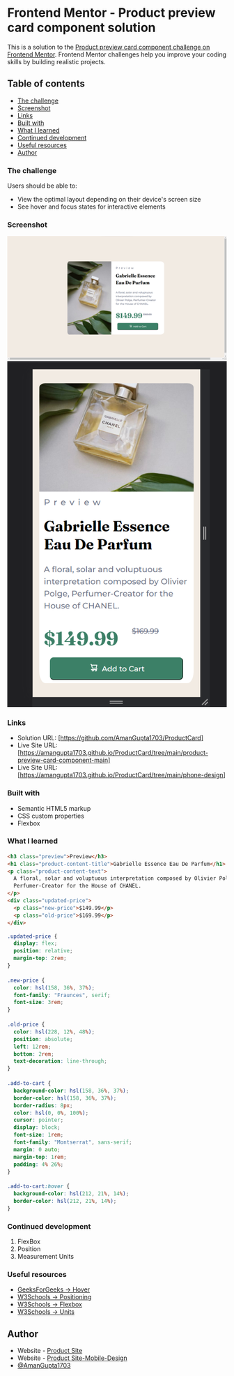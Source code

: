 # Frontend Mentor - Product preview card component solution

This is a solution to the [Product preview card component challenge on Frontend Mentor](https://www.frontendmentor.io/challenges/product-preview-card-component-GO7UmttRfa). Frontend Mentor challenges help you improve your coding skills by building realistic projects.

## Table of contents

  - [The challenge](#the-challenge)
  - [Screenshot](#screenshot)
  - [Links](#links)
  - [Built with](#built-with)
  - [What I learned](#what-i-learned)
  - [Continued development](#continued-development)
  - [Useful resources](#useful-resources)
- [Author](#author)

### The challenge

Users should be able to:

- View the optimal layout depending on their device's screen size
- See hover and focus states for interactive elements

### Screenshot

![](product-preview-card-component-main/Output/Desktop-img.png)
![](product-preview-card-component-main/Output/phone-img.png)


### Links

- Solution URL: [https://github.com/AmanGupta1703/ProductCard]
- Live Site URL: [https://amangupta1703.github.io/ProductCard/tree/main/product-preview-card-component-main]
- Live Site URL: [https://amangupta1703.github.io/ProductCard/tree/main/phone-design]


### Built with

- Semantic HTML5 markup
- CSS custom properties
- Flexbox

### What I learned

```html
<h3 class="preview">Preview</h3>
<h1 class="product-content-title">Gabrielle Essence Eau De Parfum</h1>
<p class="product-content-text">
  A floral, solar and voluptuous interpretation composed by Olivier Polge,
  Perfumer-Creator for the House of CHANEL.
</p>
<div class="updated-price">
  <p class="new-price">$149.99</p>
  <p class="old-price">$169.99</p>
</div>
```

```css
.updated-price {
  display: flex;
  position: relative;
  margin-top: 2rem;
}

.new-price {
  color: hsl(158, 36%, 37%);
  font-family: "Fraunces", serif;
  font-size: 3rem;
}

.old-price {
  color: hsl(228, 12%, 48%);
  position: absolute;
  left: 12rem;
  bottom: 2rem;
  text-decoration: line-through;
}

.add-to-cart {
  background-color: hsl(158, 36%, 37%);
  border-color: hsl(158, 36%, 37%);
  border-radius: 8px;
  color: hsl(0, 0%, 100%);
  cursor: pointer;
  display: block;
  font-size: 1rem;
  font-family: "Montserrat", sans-serif;
  margin: 0 auto;
  margin-top: 1rem;
  padding: 4% 26%;
}

.add-to-cart:hover {
  background-color: hsl(212, 21%, 14%);
  border-color: hsl(212, 21%, 14%);
}
```

### Continued development

1) FlexBox
2) Position
3) Measurement Units

### Useful resources

- [GeeksForGeeks -> Hover](https://www.geeksforgeeks.org/css-hover-selector/?ref=lbp)
- [W3Schools -> Positioning](https://www.w3schools.com/css/css_positioning.asp) 
- [W3Schools -> Flexbox](https://www.w3schools.com/css/css3_flexbox.asp) 
- [W3Schools -> Units](https://www.w3schools.com/cssref/css_units.asp) 

## Author

- Website - [Product Site](https://amangupta1703.github.io/ProductCard/tree/main/product-preview-card-component-main)
- Website - [Product Site-Mobile-Design](https://amangupta1703.github.io/ProductCard/tree/main/phone-design)
- [@AmanGupta1703](https://www.frontendmentor.io/profile/AmanGupta1703)
